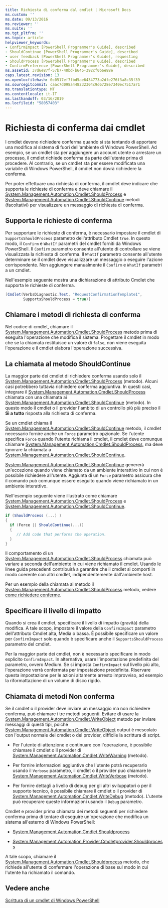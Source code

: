 ```yaml
---
title: Richiesta di conferma dal cmdlet | Microsoft Docs
ms.custom: ''
ms.date: 09/13/2016
ms.reviewer: ''
ms.suite: ''
ms.tgt_pltfrm: ''
ms.topic: article
helpviewer_keywords:
- ConfirmImpact [PowerShell Programmer's Guide], described
- ShouldContinue [PowerShell Programmer's Guide], described
- user feedback [PowerShell Programmer's Guide], requesting
- ShouldProcess [PowerShell Programmer's Guide], described
- ConfirmPreference [PowerShell Programmer's Guide], described
ms.assetid: 37d6e87f-57b7-40bd-b645-392cf0b6e88e
caps.latest.revision: 13
ms.openlocfilehash: 0c0517ef7fbd5ae6434773a2dfe276f3a8c35f39
ms.sourcegitcommit: caac7d098a448232304c9d6728e7340ec7517a71
ms.translationtype: MT
ms.contentlocale: it-IT
ms.lasthandoff: 03/16/2019
ms.locfileid: "58057403"
---
```

# <a name="requesting-confirmation-from-cmdlets"></a>Richiesta di conferma dai cmdlet

I cmdlet devono richiedere conferma quando si sta tentando di apportare una modifica al sistema di fuori dell'ambiente di Windows PowerShell. Ad esempio, se un cmdlet sta per aggiungere un account utente o arrestare un processo, il cmdlet richiede conferma da parte dell'utente prima di procedere. Al contrario, se un cmdlet sta per essere modificata una variabile di Windows PowerShell, il cmdlet non dovrà richiedere la conferma.

Per poter effettuare una richiesta di conferma, il cmdlet deve indicare che supporta le richieste di conferma e deve chiamare il [System.Management.Automation.Cmdlet.ShouldProcess](/dotnet/api/System.Management.Automation.Cmdlet.ShouldProcess) e [ System.Management.Automation.Cmdlet.ShouldContinue](/dotnet/api/System.Management.Automation.Cmdlet.ShouldContinue) metodi (facoltativi) per visualizzare un messaggio di richiesta di conferma.

## <a name="supporting-confirmation-requests"></a>Supporta le richieste di conferma

Per supportare le richieste di conferma, è necessario impostare il cmdlet di `SupportsShouldProcess` parametro dell'attributo Cmdlet `true`. In questo modo, il `Confirm` e `WhatIf` parametri del cmdlet forniti da Windows PowerShell. Il `Confirm` parametro consente all'utente di controllare se viene visualizzata la richiesta di conferma. Il `WhatIf` parametro consente all'utente determinare se il cmdlet deve visualizzare un messaggio o eseguire l'azione corrispondente. Non aggiungere manualmente il `Confirm` e `WhatIf` parametri a un cmdlet.

Nell'esempio seguente mostra una dichiarazione di attributo Cmdlet che supporta le richieste di conferma.

```csharp
[Cmdlet(VerbsDiagnostic.Test, "RequestConfirmationTemplate1",
        SupportsShouldProcess = true)]
```

## <a name="calling-the-confirmation-request-methods"></a>Chiamare i metodi di richiesta di conferma

Nel codice di cmdlet, chiamare il [System.Management.Automation.Cmdlet.ShouldProcess](/dotnet/api/System.Management.Automation.Cmdlet.ShouldProcess) metodo prima di eseguita l'operazione che modifica il sistema. Progettare il cmdlet in modo che se la chiamata restituisce un valore di `false`, non viene eseguita l'operazione e il cmdlet elabora l'operazione successiva.

## <a name="calling-the-shouldcontinue-method"></a>La chiamata al metodo ShouldContinue

La maggior parte dei cmdlet di richiedere conferma usando solo il [System.Management.Automation.Cmdlet.ShouldProcess](/dotnet/api/System.Management.Automation.Cmdlet.ShouldProcess) (metodo). Alcuni casi potrebbero tuttavia richiedere conferma aggiuntiva. In questi casi, integrare il [System.Management.Automation.Cmdlet.ShouldProcess](/dotnet/api/System.Management.Automation.Cmdlet.ShouldProcess) chiamata con una chiamata ai [System.Management.Automation.Cmdlet.ShouldContinue](/dotnet/api/System.Management.Automation.Cmdlet.ShouldContinue) (metodo). In questo modo il cmdlet o il provider l'ambito di un controllo più più preciso il **Sì a tutto** risposta alla richiesta di conferma.

Se un cmdlet chiama il [System.Management.Automation.Cmdlet.ShouldContinue](/dotnet/api/System.Management.Automation.Cmdlet.ShouldContinue) metodo, il cmdlet necessario fornire anche un `Force` parametro opzionale. Se l'utente specifica `Force` quando l'utente richiama il cmdlet, il cmdlet deve comunque chiamare [System.Management.Automation.Cmdlet.ShouldProcess](/dotnet/api/System.Management.Automation.Cmdlet.ShouldProcess), ma deve ignorare la chiamata a [ System.Management.Automation.Cmdlet.ShouldContinue](/dotnet/api/System.Management.Automation.Cmdlet.ShouldContinue).

[System.Management.Automation.Cmdlet.ShouldContinue](/dotnet/api/System.Management.Automation.Cmdlet.ShouldContinue) genererà un'eccezione quando viene chiamato da un ambiente interattivo in cui non è possibile richiedere all'utente. Aggiunta di un `Force` parametro assicura che il comando può comunque essere eseguito quando viene richiamato in un ambiente interattivo.

Nell'esempio seguente viene illustrato come chiamare [System.Management.Automation.Cmdlet.ShouldProcess](/dotnet/api/System.Management.Automation.Cmdlet.ShouldProcess) e [System.Management.Automation.Cmdlet.ShouldContinue](/dotnet/api/System.Management.Automation.Cmdlet.ShouldContinue).

```csharp
if (ShouldProcess (...) )
{
  if (Force || ShouldContinue(...))
  {
     // Add code that performs the operation.
  }
}
```

Il comportamento di un [System.Management.Automation.Cmdlet.ShouldProcess](/dotnet/api/System.Management.Automation.Cmdlet.ShouldProcess) chiamata può variare a seconda dell'ambiente in cui viene richiamato il cmdlet. Usando le linee guida precedenti contribuirà a garantire che il cmdlet si comporti in modo coerente con altri cmdlet, indipendentemente dall'ambiente host.

Per un esempio della chiamata al metodo il [System.Management.Automation.Cmdlet.ShouldProcess](/dotnet/api/System.Management.Automation.Cmdlet.ShouldProcess) metodo, vedere [come richiedere conferme](./how-to-request-confirmations.md).

## <a name="specify-the-impact-level"></a>Specificare il livello di impatto

Quando si crea il cmdlet, specificare il livello di impatto (gravità) della modifica. A tale scopo, impostare il valore della `ConfirmImpact` parametro dell'attributo Cmdlet alta, Media o bassa. È possibile specificare un valore per `ConfirmImpact` solo quando è specificare anche il `SupportsShouldProcess` parametro del cmdlet.

Per la maggior parte dei cmdlet, non è necessario specificare in modo esplicito `ConfirmImpact`.  In alternativa, usare l'impostazione predefinita del parametro, ovvero Medium. Se si imposta `ConfirmImpact` sul livello più alto, l'operazione verrà confermata per impostazione predefinita. Riservare questa impostazione per le azioni altamente arresto improvviso, ad esempio la riformattazione di un volume di disco rigido.

## <a name="calling-non-confirmation-methods"></a>Chiamata di metodi Non conferma

Se il cmdlet o il provider deve inviare un messaggio ma non richiedere conferma, può chiamare i tre metodi seguenti. Evitare di usare la [System.Management.Automation.Cmdlet.WriteObject](/dotnet/api/System.Management.Automation.Cmdlet.WriteObject) metodo per inviare messaggi di questi tipi, poiché [System.Management.Automation.Cmdlet.WriteObject](/dotnet/api/System.Management.Automation.Cmdlet.WriteObject) output è mescolato con l'output normale del cmdlet o del provider, difficile la scrittura di script.

- Per l'utente di attenzione e continuare con l'operazione, è possibile chiamare il cmdlet o il provider di [System.Management.Automation.Cmdlet.WriteWarning](/dotnet/api/System.Management.Automation.Cmdlet.WriteWarning) (metodo).

- Per fornire informazioni aggiuntive che l'utente potrà recuperarlo usando il `Verbose` parametro, il cmdlet o il provider può chiamare le [System.Management.Automation.Cmdlet.WriteVerbose](/dotnet/api/System.Management.Automation.Cmdlet.WriteVerbose) (metodo).

- Per fornire dettagli a livello di debug per gli altri sviluppatori o per il supporto tecnico, è possibile chiamare il cmdlet o il provider di [System.Management.Automation.Cmdlet.WriteDebug](/dotnet/api/System.Management.Automation.Cmdlet.WriteDebug) (metodo). L'utente può recuperare queste informazioni usando il `Debug` parametro.

Cmdlet e provider prima chiamata dei metodi seguenti per richiedere conferma prima di tentare di eseguire un'operazione che modifica un sistema all'esterno di Windows PowerShell:

- [System.Management.Automation.Cmdlet.Shouldprocess](/dotnet/api/System.Management.Automation.Cmdlet.ShouldProcess)

- [System.Management.Automation.Provider.Cmdletprovider.Shouldprocess](/dotnet/api/System.Management.Automation.Provider.CmdletProvider.ShouldProcess)

A tale scopo, chiamare il [System.Management.Automation.Cmdlet.Shouldprocess](/dotnet/api/System.Management.Automation.Cmdlet.ShouldProcess) metodo, che richiede all'utente di confermare l'operazione di base sul modo in cui l'utente ha richiamato il comando.

## <a name="see-also"></a>Vedere anche

[Scrittura di un cmdlet di Windows PowerShell](./writing-a-windows-powershell-cmdlet.md)
